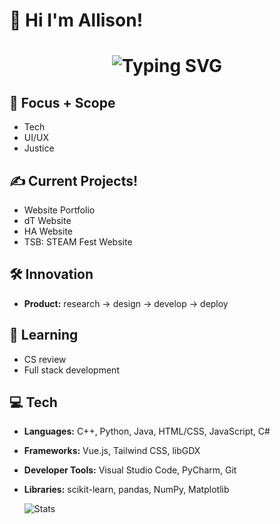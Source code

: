 # 💌 Hi I'm Allison!

<h1 align="center">
    <img src="https://readme-typing-svg.demolab.com?font=Fira+Code&duration=3000&pause=1000&color=C598FF&random=false&width=435&lines=Hi!+I'm+Allison+%F0%9F%92%8C;I'm+a+student%2C+developer%2C+%26+designer" alt="Typing SVG" />
</h1>

## 🌱 Focus + Scope
- Tech
- UI/UX
- Justice

## ✍️ Current Projects!
- Website Portfolio
- dT Website
- HA Website
- TSB: STEAM Fest Website

## 🛠️ Innovation
- **Product:** research → design → develop → deploy

## 📖 Learning
- CS review
- Full stack development<br>

## 💻 **Tech**
- **Languages:** C++, Python, Java, HTML/CSS, JavaScript, C#
- **Frameworks:** Vue.js, Tailwind CSS, libGDX
- **Developer Tools:** Visual Studio Code, PyCharm, Git
- **Libraries:** scikit-learn, pandas, NumPy, Matplotlib

  ![Stats](https://github-readme-stats.vercel.app/api/top-langs/?username=imallison&layout=compact&theme=dark&langs_count=6&exclude_repo=books-data-analysis,grocery-in-one)

<!---
allison-pham/allison-pham is a ✨ special ✨ repository because its `README.md` (this file) appears on your GitHub profile.
You can click the Preview link to take a look at your changes.

  ![Stats](https://github-readme-stats.vercel.app/api/top-langs/?username=imallison&layout=compact&theme=dark&langs_count=4)

<p align="left"> 
    <a href="https://www.python.org" target="_blank"> <img src="https://github.com/allison-pham/allison-pham/blob/main/python.png" alt="python" width="40" height="40"/> </a>
</p>
--->
